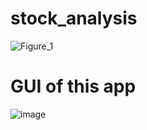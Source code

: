 # stock_analysis
![Figure_1](https://github.com/ptanhdnn/stock_analysis/assets/79252891/8c234dd2-effa-424d-b2a4-b683d3c1bead)

# GUI of this app
![image](https://github.com/ptanhdnn/stock_analysis/assets/79252891/7ec07ac0-a12c-4543-9723-05233703a66a)

